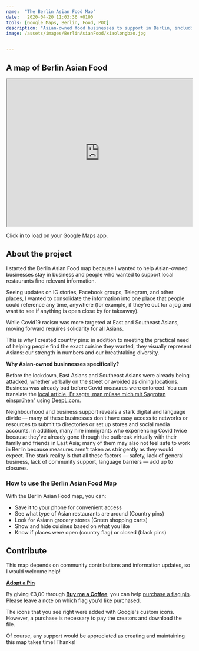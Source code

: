 ```yaml
---
name:  "The Berlin Asian Food Map"
date:   2020-04-20 11:03:36 +0100
tools: [Google Maps, Berlin, Food, POC]
description: "Asian-owned food businesses to support in Berlin, including Chinese, Taiwanese, Japanese, Korean, Thai, Vietnamese, Singapore, Malaysian, Nepalese, Sri Lankan, Indian, Pakistani, Afghan, and general regional grocers and restaurants."
image: /assets/images/BerlinAsianFood/xiaolongbao.jpg


---
```

## A map of Berlin Asian Food

<iframe src="https://www.google.com/maps/d/u/0/embed?mid=19x9ImgaXJqmdcaOYLMozS9lG-XW5pFT2" width="100%" height="400"></iframe>

Click in to load on your Google Maps app.

## About the project

I started the Berlin Asian Food map because I wanted to help Asian-owned businesses stay in business and people who wanted to support local restaurants find relevant information.

Seeing updates on IG stories, Facebook groups, Telegram, and other places, I wanted to consolidate the information into one place that people could reference any time, anywhere (for example, if they're out for a jog and want to see if anything is open close by for takeaway).

While Covid19 racism was more targeted at East and Southeast Asians, moving forward requires solidarity for all Asians. 

This is why I created country pins: in addition to meeting the practical need of helping people find the exact cuisine they wanted, they visually represent Asians: our strength in numbers and our breathtaking diversity.

**Why Asian-owned businnesses specifically?**

Before the lockdown, East Asians and Southeast Asians were already being attacked, whether verbally on the street or avoided as dining locations. Business was already bad before Covid measures were enforced. You can translate the [local article „Er sagte, man müsse mich mit Sagrotan einsprühen“](https://www.tagesspiegel.de/themen/reportage/entfesselter-rassismus-in-der-coronakrise-er-sagte-man-muesse-mich-mit-sagrotan-einspruehen/25750740.html?fbclid=IwAR0oScx8Gc_VlumqoRc8DY7scCLQDwprrFU0JVRpBeCVc-6Hu5trM7U9FPE) using [DeepL.com](https://deepl.com).

Neighbourhood and business support reveals a stark digital and language divide — many of these businesses don't have easy access to networks or resources to submit to directories or set up stores and social media accounts. In addition, many hire immigrants who experiencing Covid twice because they've already gone through the outbreak virtually with their family and friends in East Asia; many of them may also not feel safe to work in Berlin because measures aren't taken as stringently as they would expect. The stark reality is that all these factors — safety, lack of general business, lack of community support, language barriers — add up to closures.

### How to use the Berlin Asian Food Map

With the Berlin Asian Food map, you can:
- Save it to your phone for convenient access
- See what type of Asian restaurants are around (Country pins)
- Look for Asiann grocery stores (Green shopping carts)
- Show and hide cuisines based on what you like
- Know if places were open (country flag) or closed (black pins)

## Contribute
This map depends on community contributions and information updates, so I would welcome help!

[**Adopt a Pin**](https://www.buymeacoffee.com/athena)

By giving €3,00 through [**Buy me a Coffee**](https://www.buymeacoffee.com/athena), you can help [purchase a flag pin](https://www.iconfinder.com/iconsets/flat-world-flags
). Please leave a note on which flag you'd like purchased. 

The icons that you see right were added with Google's custom icons. However, a purchase is necessary to pay the creators and download the file.

Of course, any support would be appreciated as creating and maintaining this map takes time! Thanks!
